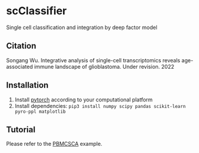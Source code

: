 # scClassifier
 Single cell classification and integration by deep factor model

## Citation
Songang Wu. Integrative analysis of single-cell transcriptomics reveals age-associated immune landscape of glioblastoma. Under revision. 2022

## Installation
1. Install [pytorch](https://pytorch.org/get-started/locally/) according to your computational platform
2. Install dependencies:
    `pip3 install numpy scipy pandas scikit-learn pyro-ppl matplotlib`

## Tutorial
Please refer to the [PBMCSCA](https://github.com/ZengFLab/scClassifier/tree/main/Example) example.


